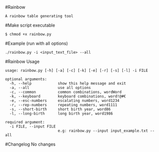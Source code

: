 #Rainbow

	A rainbow table generating tool


#Make script executable

	$ chmod +x rainbow.py


#Example (run with all options)

    ./rainbow.py -i <input_text_file> --all
    
#Rainbow Usage

    usage: rainbow.py [-h] [-a] [-c] [-k] [-e] [-r] [-s] [-l] -i FILE

    optional arguments:
      -h, --help            show this help message and exit
      -a, --all             use all options
      -c, --common          common combinations, wordWord
      -k, --keyboard        keyboard combinations, word!@#€
      -e, --esc-numbers     escalating numbers, word1234
      -r, --rep-numbers     repeating numbers, word1111
      -s, --short-birth     short birth year, word86
      -l, --long-birth      long birth year, word1986

    required argument:
      -i FILE, --input FILE
                            e.g: rainbow.py --input input_example.txt --all

#Changelog
    No changes
   
